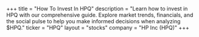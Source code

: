 +++
title = "How To Invest In HPQ"
description = "Learn how to invest in HPQ with our comprehensive guide. Explore market trends, financials, and the social pulse to help you make informed decisions when analyzing $HPQ."
ticker = "HPQ"
layout = "stocks"
company = "HP Inc (HPQ)"
+++

